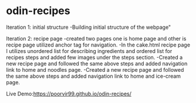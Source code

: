 # odin-recipes

Iteration 1: initial structure
-Building initial structure of the webpage"

Iteration 2: recipe page
-created two pages one is home page and other is recipe page utilized anchor tag for navigation.
-In the cake.html recipe page I utilizes unordered list for describing ingredients and ordered list for recipes steps and added few images under the steps section.
-Created a new recipe page and followed the same above steps and added navigation link to home and noodles page.
-Created a new recipe page and followed the same above steps and added navigation link to home and ice-cream page.

Live Demo:https://poorvir99.github.io/odin-recipes/
